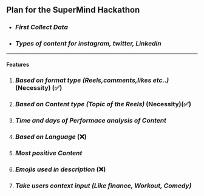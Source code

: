 ## Plan for the SuperMind Hackathon

* ###   *First Collect Data*
* ### *Types of content for instagram, twitter, Linkedin*
----

#### Features
1. ### *Based on format type (Reels,comments,likes etc..)* **(Necessity)** (✅)
2. ### *Based on Content type (Topic of the Reels)* **(Necessity)**(✅)
3. ### *Time and days of Performace analysis of Content*
4. ### *Based on Language* (❌)
5. ### *Most positive Content*
6. ### *Emojis used in description* (❌)
7. ### *Take users context input (Like finance, Workout, Comedy)*




